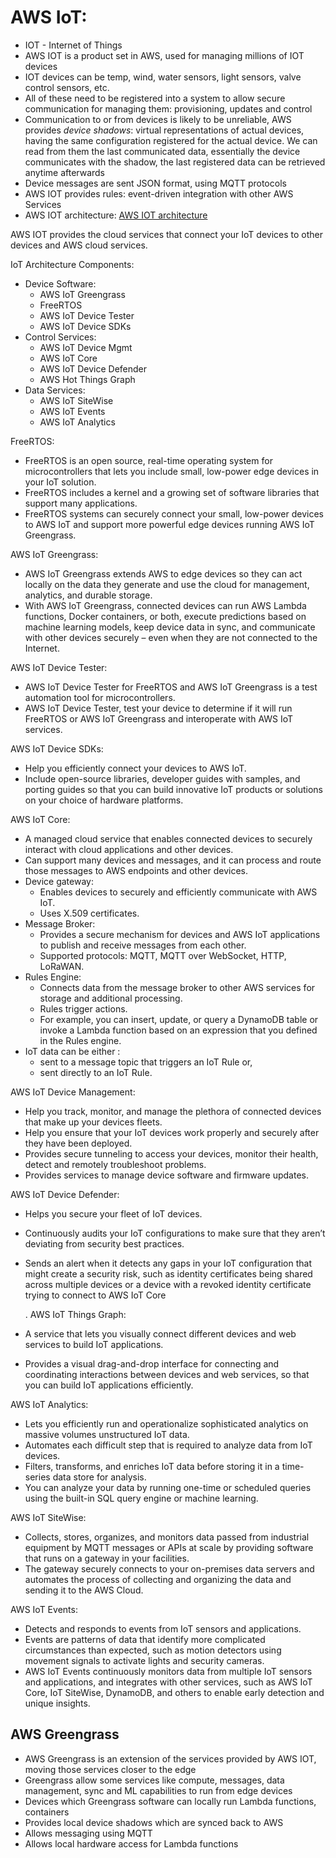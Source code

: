 # AWS IoT: 

- IOT - Internet of Things
- AWS IOT is a product set in AWS, used for managing millions of IOT devices
- IOT devices can be temp, wind, water sensors, light sensors, valve control sensors, etc.
- All of these need to be registered into a system to allow secure communication for managing them: provisioning, updates and control
- Communication to or from devices is likely to be unreliable, AWS provides *device shadows*: virtual representations of actual devices, having the same configuration registered for the actual device. We can read from them the last communicated data, essentially the device communicates with the shadow, the last registered data can be retrieved anytime afterwards
- Device messages are sent JSON format, using MQTT protocols
- AWS IOT provides rules: event-driven integration with other AWS Services
- AWS IOT architecture:
    [AWS IOT architecture](images/ElasticTranscoder&AWSIoT.png)

AWS IOT provides the cloud services that connect your IoT devices to other devices and AWS cloud services. 

IoT Architecture Components:
- Device Software:
	- AWS IoT Greengrass
	- FreeRTOS
	- AWS IoT Device Tester
	- AWS IoT Device SDKs
- Control Services:
	- AWS IoT Device Mgmt
	- AWS IoT Core
	- AWS IoT Device Defender
	- AWS Hot Things Graph
- Data Services:
	- AWS IoT SiteWise
	- AWS IoT Events
	- AWS IoT Analytics

FreeRTOS:
- FreeRTOS is an open source, real-time operating system for microcontrollers that lets you include small, low-power edge devices in your IoT solution. 
- FreeRTOS includes a kernel and a growing set of software libraries that support many applications. 
- FreeRTOS systems can securely connect your small, low-power devices to AWS IoT and support more powerful edge devices running AWS IoT Greengrass.

AWS IoT Greengrass:
- AWS IoT Greengrass extends AWS to edge devices so they can act locally on the data they generate and use the cloud for management, analytics, and durable storage. 
- With AWS IoT Greengrass, connected devices can run AWS Lambda functions, Docker containers, or both, execute predictions based on machine learning models, keep device data in sync, and communicate with other devices securely – even when they are not connected to the Internet.

AWS IoT Device Tester:
- AWS IoT Device Tester for FreeRTOS and AWS IoT Greengrass is a test automation tool for microcontrollers.
- AWS IoT Device Tester, test your device to determine if it will run FreeRTOS or AWS IoT Greengrass and interoperate with AWS IoT services.

AWS IoT Device SDKs:
- Help you efficiently connect your devices to AWS IoT.
- Include open-source libraries, developer guides with samples, and porting guides so that you can build innovative IoT products or solutions on your choice of hardware platforms.



AWS IoT Core:
- A managed cloud service that enables connected devices to securely interact with cloud applications and other devices. 
- Can support many devices and messages, and it can process and route those messages to AWS endpoints and other devices. 
- Device gateway: 
	- Enables devices to securely and efficiently communicate with AWS IoT. 
	- Uses X.509 certificates.
- Message Broker:
	- Provides a secure mechanism for devices and AWS IoT applications to publish and receive messages from each other. 
	- Supported protocols: MQTT, MQTT over WebSocket, HTTP, LoRaWAN.
- Rules Engine:
	- Connects data from the message broker to other AWS services for storage and additional processing. 
	- Rules trigger actions.
	- For example, you can insert, update, or query a DynamoDB table or invoke a Lambda function based on an expression that you defined in the Rules engine. 
- IoT data can be either :
	- sent to a message topic that triggers an IoT Rule or,
	- sent directly to an IoT Rule.


AWS IoT Device Management:
- Help you track, monitor, and manage the plethora of connected devices that make up your devices fleets. 
- Help you ensure that your IoT devices work properly and securely after they have been deployed. 
- Provides secure tunneling to access your devices, monitor their health, detect and remotely troubleshoot problems.
- Provides services to manage device software and firmware updates.

AWS IoT Device Defender:
- Helps you secure your fleet of IoT devices. 
- Continuously audits your IoT configurations to make sure that they aren’t deviating from security best practices. 
- Sends an alert when it detects any gaps in your IoT configuration that might create a security risk, such as identity certificates being shared across multiple devices or a device with a revoked identity certificate trying to connect to AWS IoT Core

    .
AWS IoT Things Graph:
- A service that lets you visually connect different devices and web services to build IoT applications.
- Provides a visual drag-and-drop interface for connecting and coordinating interactions between devices and web services, so that you can build IoT applications efficiently.



AWS IoT Analytics:
- Lets you efficiently run and operationalize sophisticated analytics on massive volumes unstructured IoT data. 
- Automates each difficult step that is required to analyze data from IoT devices. 
- Filters, transforms, and enriches IoT data before storing it in a time-series data store for analysis.
- You can analyze your data by running one-time or scheduled queries using the built-in SQL query engine or machine learning.

AWS IoT SiteWise:
- Collects, stores, organizes, and monitors data passed from industrial equipment by MQTT messages or APIs at scale by providing software that runs on a gateway in your facilities. 
- The gateway securely connects to your on-premises data servers and automates the process of collecting and organizing the data and sending it to the AWS Cloud.

AWS IoT Events:
- Detects and responds to events from IoT sensors and applications. 
- Events are patterns of data that identify more complicated circumstances than expected, such as motion detectors using movement signals to activate lights and security cameras. 
- AWS IoT Events continuously monitors data from multiple IoT sensors and applications, and integrates with other services, such as AWS IoT Core, IoT SiteWise, DynamoDB, and others to enable early detection and unique insights.


## AWS Greengrass

- AWS Greengrass is an extension of the services provided by AWS IOT, moving those services closer to the edge
- Greengrass allow some services like compute, messages, data management, sync and ML capabilities to run from edge devices
- Devices which Greengrass software can locally run Lambda functions, containers
- Provides local device shadows which are synced back to AWS
- Allows messaging using MQTT
- Allows local hardware access for Lambda functions